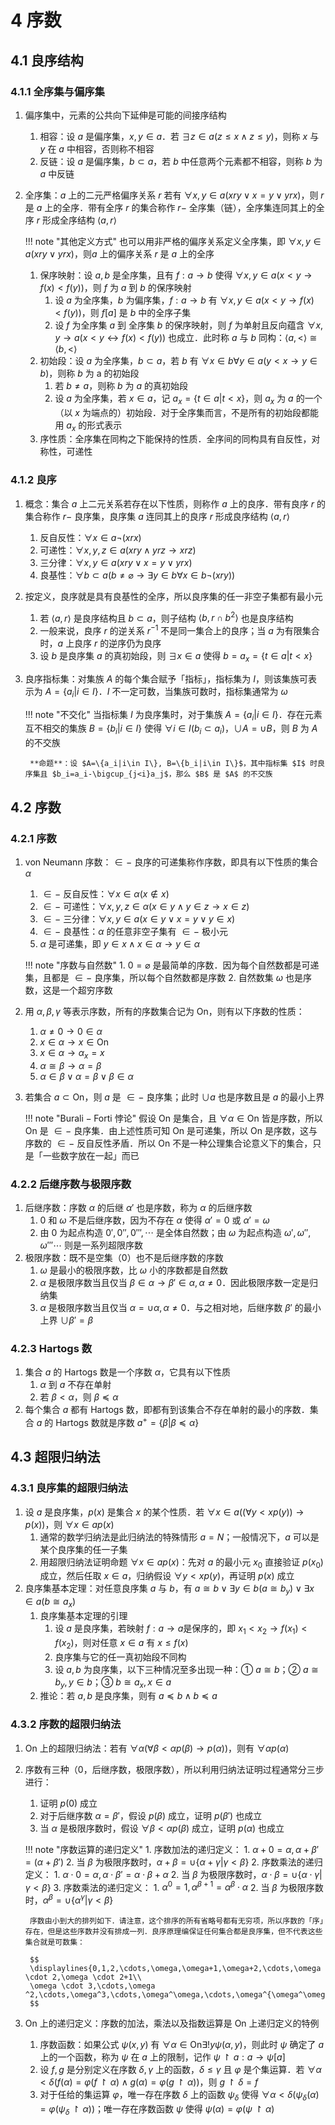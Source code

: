 # 4 序数

## 4.1 良序结构
### 4.1.1 全序集与偏序集
1. 偏序集中，元素的公共向下延伸是可能的间接序结构
    1. 相容：设 $a$ 是偏序集，$x,y\in a$．若 $\exists z\in a(z\leqslant x\wedge z\leqslant y)$，则称 $x$ 与 $y$ 在 $a$ 中相容，否则称不相容
    2. 反链：设 $a$ 是偏序集，$b\subset a$，若 $b$ 中任意两个元素都不相容，则称 $b$ 为 $a$ 中反链
2. 全序集：$a$ 上的二元严格偏序关系 $r$ 若有 $\forall x,y\in a(xry\vee x=y\vee yrx)$，则 $r$ 是 $a$ 上的全序．带有全序 $r$ 的集合称作 $r-$ 全序集（链），全序集连同其上的全序 $r$ 形成全序结构 $\left< a,r\right>$

    !!! note "其他定义方式"
        也可以用非严格的偏序关系定义全序集，即 $\forall x,y\in a(xry\vee yrx)$，则$a$ 上的偏序关系 $r$ 是 $a$ 上的全序

    1. 保序映射：设 $a,b$ 是全序集，且有 $f:a\to b$ 使得 $\forall x,y\in a(x<y\to f(x)<f(y))$，则 $f$ 为 $a$ 到 $b$ 的保序映射
        1. 设 $a$ 为全序集，$b$ 为偏序集，$f:a\to b$ 有 $\forall x,y\in a(x<y\to f(x)<f(y))$，则 $f[a]$ 是 $b$ 中的全序子集
        2. 设 $f$ 为全序集 $a$ 到 全序集 $b$ 的保序映射，则 $f$ 为单射且反向蕴含 $\forall x,y\to a(x<y\leftrightarrow f(x)<f(y))$ 也成立．此时称 $a$ 与 $b$ 同构：$\left< a,<\right> \cong \left< b,< \right>$
    2. 初始段：设 $a$ 为全序集，$b\subset a$，若 $b$ 有 $\forall x\in b\forall y\in a(y<x\to y\in b)$，则称 $b$ 为 a 的初始段
        1. 若 $b\neq a$，则称 $b$ 为 $a$ 的真初始段
        2. 设 $a$ 为全序集，若 $x\in a$，记 $a_x=\{ t\in a|t<x\}$，则 $a_x$ 为 $a$ 的一个（以 $x$ 为端点的）初始段．对于全序集而言，不是所有的初始段都能用 $a_x$ 的形式表示
    3. 序性质：全序集在同构之下能保持的性质．全序间的同构具有自反性，对称性，可递性

### 4.1.2 良序
1. 概念：集合 $a$ 上二元关系若存在以下性质，则称作 $a$ 上的良序．带有良序 $r$ 的集合称作 $r-$ 良序集，良序集 $a$ 连同其上的良序 $r$ 形成良序结构 $\left< a,r \right>$
    1. 反自反性：$\forall x\in a\neg (xrx)$
    2. 可递性：$\forall x,y,z\in a(xry\wedge yrz\to xrz)$
    3. 三分律：$\forall x,y\in a(xry\vee x=y\vee yrx)$
    4. 良基性：$\forall b\subset a(b\neq \varnothing \to \exists y\in b\forall x\in b\neg (xry))$

2. 按定义，良序就是具有良基性的全序，所以良序集的任一非空子集都有最小元
    1. 若 $\left< a,r\right>$ 是良序结构且 $b\subset a$，则子结构 $\left< b,r \cap b^2\right>$ 也是良序结构
    2. 一般来说，良序 $r$ 的逆关系 $r^{-1}$ 不是同一集合上的良序；当 $a$ 为有限集合时，$a$ 上良序 $r$ 的逆序仍为良序
    3. 设 $b$ 是良序集 $a$ 的真初始段，则 $\exists x\in a$ 使得 $b=a_x=\{t\in a|t<x\}$
3. 良序指标集：对集族 $A$ 的每个集合赋予「指标」，指标集为 $I$，则该集族可表示为 $A=\{a_i|i\in I\}$．$I$ 不一定可数，当集族可数时，指标集通常为 $\omega$
    
    !!! note "不交化"
        当指标集 $I$ 为良序集时，对于集族 $A=\{a_i|i\in I\}$．存在元素互不相交的集族 $B=\{b_i|i\in I\}$ 使得 $\forall i\in I(b_i\subset a_i)$，$\cup A=\cup B$，则 $B$ 为 $A$ 的不交族

        **命题**：设 $A=\{a_i|i\in I\}, B=\{b_i|i\in I\}$，其中指标集 $I$ 时良序集且 $b_i=a_i-\bigcup_{j<i}a_j$，那么 $B$ 是 $A$ 的不交族

## 4.2 序数
### 4.2.1 序数
1. $\mathrm{von\ Neumann}$ 序数：$\in -$ 良序的可递集称作序数，即具有以下性质的集合 $\alpha$
    1. $\in -$ 反自反性：$\forall x\in \alpha (x\notin x)$
    2. $\in -$ 可递性：$\forall x,y,z\in \alpha(x\in y\wedge y\in z\to x\in z)$
    3. $\in -$ 三分律：$\forall x,y\in a(x\in y\vee x=y\vee y\in x)$
    4. $\in -$ 良基性：$\alpha$ 的任意非空子集有 $\in -$ 极小元
    5. $\alpha$ 是可递集，即 $y\in x\wedge x\in \alpha \to y\in \alpha$

    !!! note "序数与自然数"
        1. $0=\varnothing$ 是最简单的序数．因为每个自然数都是可递集，且都是 $\in -$ 良序集，所以每个自然数都是序数
        2. 自然数集 $\omega$ 也是序数，这是一个超穷序数

2. 用 $\alpha ,\beta ,\gamma$ 等表示序数，所有的序数集合记为 $\mathrm{On}$，则有以下序数的性质：
    1. $\alpha \neq 0\to 0\in \alpha$
    2. $x\in \alpha \to x\in \mathrm{On}$
    3. $x\in \alpha \to \alpha _x=x$
    4. $\alpha \cong \beta \to \alpha =\beta$
    5. $\alpha \in \beta \vee \alpha =\beta \vee \beta \in \alpha$
3. 若集合 $a\subset \mathrm{On}$，则 $a$ 是 $\in -$ 良序集；此时 $\cup a$ 也是序数且是 $a$ 的最小上界

    !!! note "$\mathrm{Burali-Forti}$ 悖论"
        假设 $\mathrm{On}$ 是集合，且 $\forall \alpha \in \mathrm{On}$ 皆是序数，所以 $\mathrm{On}$ 是 $\in -$ 良序集．由上述性质可知 $\mathrm{On}$ 是可递集，所以 $\mathrm{On}$ 是序数，这与序数的 $\in -$ 反自反性矛盾．所以 $\mathrm{On}$ 不是一种公理集合论意义下的集合，只是「一些数字放在一起」而已

### 4.2.2 后继序数与极限序数
1. 后继序数：序数 $\alpha$ 的后继 $\alpha '$ 也是序数，称为 $\alpha$ 的后继序数
    1. $0$ 和 $\omega$ 不是后继序数，因为不存在 $\alpha$ 使得 $\alpha'=0$ 或 $\alpha '=\omega$
    2. 由 $0$ 为起点构造 $0',0'',0''',\cdots$ 是全体自然数；由 $\omega$ 为起点构造 $\omega',\omega'',\omega'''\cdots$ 则是一系列超限序数
2. 极限序数：既不是空集（$0$）也不是后继序数的序数
    1. $\omega$ 是最小的极限序数，比 $\omega$ 小的序数都是自然数
    2. $\alpha$ 是极限序数当且仅当 $\beta \in \alpha \to \beta '\in \alpha ,\alpha \neq 0$．因此极限序数一定是归纳集
    3. $\alpha$ 是极限序数当且仅当 $\alpha =\cup \alpha ,\alpha \neq 0$．与之相对地，后继序数 $\beta'$ 的最小上界 $\cup \beta '=\beta$

### 4.2.3 Hartogs 数
1. 集合 $a$ 的 $\mathrm{Hartogs}$ 数是一个序数 $\alpha$，它具有以下性质
    1. $\alpha$ 到 $a$ 不存在单射
    2. 若 $\beta<\alpha$，则 $\beta \preccurlyeq \alpha$
2. 每个集合 $a$ 都有 $\mathrm{Hartogs}$ 数，即都有到该集合不存在单射的最小的序数．集合 $a$ 的 $\mathrm{Hartogs}$ 数就是序数 $a^+=\{\beta|\beta \preccurlyeq \alpha\}$

## 4.3 超限归纳法
### 4.3.1 良序集的超限归纳法
1. 设 $a$ 是良序集，$p(x)$ 是集合 $x$ 的某个性质．若 $\forall x\in a((\forall y<xp(y))\to p(x))$，则 $\forall x\in ap(x)$
    1. 通常的数学归纳法是此归纳法的特殊情形 $a=N$；一般情况下，$a$ 可以是某个良序集的任一子集
    2. 用超限归纳法证明命题 $\forall x\in ap(x)$：先对 $a$ 的最小元 $x_0$ 直接验证 $p(x_0)$ 成立，然后任取 $x\in a$，归纳假设 $\forall y<xp(y)$，再证明 $p(x)$ 成立
2. 良序集基本定理：对任意良序集 $a$ 与 $b$，有 $a\cong b\vee \exists y\in b(a\cong b_y)\vee \exists x\in a(b\cong a_x)$
    1. 良序集基本定理的引理
        1. 设 $a$ 是良序集，若映射 $f:a\to a$是保序的，即 $x_1<x_2\to f(x_1)<f(x_2)$，则对任意 $x\in a$ 有 $x\leqslant f(x)$
        2. 良序集与它的任一真初始段不同构
        3. 设 $a,b$ 为良序集，以下三种情况至多出现一种：① $a\cong b$；② $a\cong b_y, y\in b$；③ $b\cong a_x, x\in a$
    2. 推论：若 $a,b$ 是良序集，则有 $a\preccurlyeq b\wedge b\preccurlyeq a$

### 4.3.2 序数的超限归纳法
1. $\mathrm{On}$ 上的超限归纳法：若有 $\forall \alpha (\forall \beta <\alpha p(\beta)\to p(\alpha))$，则有 $\forall \alpha p(\alpha)$
2. 序数有三种（$0$，后继序数，极限序数），所以利用归纳法证明过程通常分三步进行：
    1. 证明 $p(0)$ 成立
    2. 对于后继序数 $\alpha =\beta'$，假设 $p(\beta)$ 成立，证明 $p(\beta')$ 也成立
    3. 当 $\alpha$ 是极限序数时，假设 $\forall \beta <\alpha p(\beta)$ 成立，证明 $p(\alpha)$ 也成立

    !!! note "序数运算的递归定义"
        1. 序数加法的递归定义：
            1. $\alpha +0=\alpha,\alpha +\beta'=(\alpha +\beta')$
            2. 当 $\beta$ 为极限序数时，$\alpha +\beta =\cup \{\alpha +\gamma |\gamma <\beta\}$
        2. 序数乘法的递归定义：
            1. $\alpha \cdot 0=\alpha,\alpha \cdot \beta'=\alpha \cdot \beta +\alpha$
            2. 当 $\beta$ 为极限序数时，$\alpha \cdot \beta =\cup \{\alpha \cdot \gamma |\gamma <\beta\}$
        3. 序数乘法的递归定义：
            1. $\alpha ^0=1,\alpha^{\beta +1}=\alpha ^\beta \cdot \alpha$
            2. 当 $\beta$ 为极限序数时，$\alpha ^\beta =\cup \{\alpha ^\gamma |\gamma <\beta \}$
        
        序数由小到大的排列如下．请注意，这个排序的所有省略号都有无穷项，所以序数的「序」存在，但是这些序数并没有排成一列．良序原理编保证任何集合都是良序集，但不代表这些集合就是可数集：

        $$
        \displaylines{0,1,2,\cdots,\omega,\omega+1,\omega+2,\cdots,\omega \cdot 2,\omega \cdot 2+1\\
        \omega \cdot 3,\cdots,\omega ^2,\cdots,\omega^3,\cdots,\omega^\omega,\cdots,\omega^{\omega^\omega},\cdots}
        $$

3. $\mathrm{On}$ 上的递归定义：序数的加法，乘法以及指数运算是 $\mathrm{On}$ 上递归定义的特例
    1. 序数函数：如果公式 $\psi(x,y)$ 有 $\forall \alpha \in\mathrm{On}\exists!y\psi(\alpha,y)$，则此时 $\psi$ 确定了 $a$ 上的一个函数，称为 $\psi$ 在 $a$ 上的限制，记作 $\psi \upharpoonright a:a\to \psi[a]$
    2. 设 $f,g$ 是分别定义在序数 $\delta,\gamma$ 上的函数，$\delta \leqslant \gamma$ 且 $\varphi$ 是个集运算．若 $\forall \alpha<\delta(f(\alpha)=\varphi(f\upharpoonright \alpha)\wedge g(\alpha)=\varphi(g\upharpoonright \alpha))$，则 $g\upharpoonright \delta=f$
    3. 对于任给的集运算 $\varphi$，唯一存在序数 $\delta$ 上的函数 $\psi_\delta$ 使得 $\forall \alpha <\delta(\psi_\delta(\alpha)=\varphi(\psi_\delta \upharpoonright \alpha))$；唯一存在序数函数 $\psi$ 使得 $\psi(\alpha)=\varphi(\psi \upharpoonright \alpha)$
